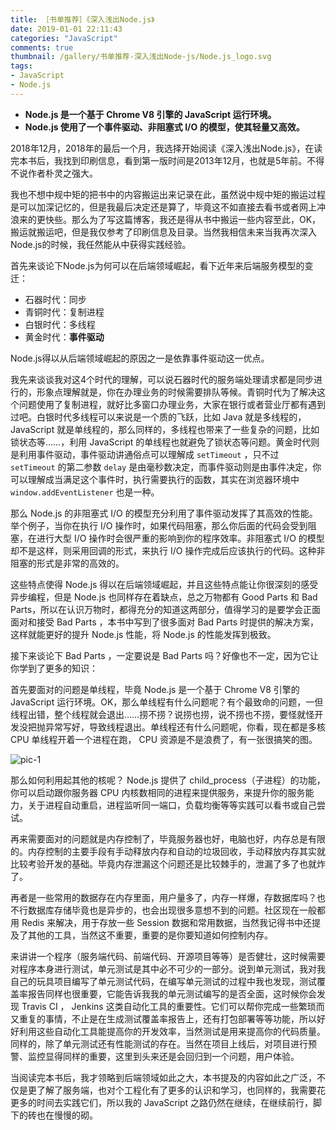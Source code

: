 ```yaml
---
title: ［书单推荐］《深入浅出Node.js》
date: 2019-01-01 22:11:43
categories: "JavaScript"
comments: true
thumbnail: /gallery/书单推荐-深入浅出Node-js/Node.js_logo.svg
tags:
- JavaScript
- Node.js
---
```


<!-- no node -->

<!-- more -->

- **Node.js 是一个基于 Chrome V8 引擎的 JavaScript 运行环境。**
- **Node.js 使用了一个事件驱动、非阻塞式 I/O 的模型，使其轻量又高效。**

2018年12月，2018年的最后一个月，我选择开始阅读《深入浅出Node.js》，在读完本书后，我找到印刷信息，看到第一版时间是2013年12月，也就是5年前。不得不说作者朴灵之强大。

我也不想中规中矩的把书中的内容搬运出来记录在此，虽然说中规中矩的搬运过程是可以加深记忆的，但是我最后决定还是算了，毕竟这不如直接去看书或者网上冲浪来的更快些。那么为了写这篇博客，我还是得从书中搬运一些内容至此，OK，搬运就搬运吧，但是我仅参考了印刷信息及目录。当然我相信未来当我再次深入Node.js的时候，我任然能从中获得实践经验。

首先来谈论下Node.js为何可以在后端领域崛起，看下近年来后端服务模型的变迁：

- 石器时代：同步
- 青铜时代：复制进程
- 白银时代：多线程
- 黄金时代：**事件驱动**

Node.js得以从后端领域崛起的原因之一是依靠事件驱动这一优点。

我先来谈谈我对这4个时代的理解，可以说石器时代的服务端处理请求都是同步进行的，形象点理解就是，你在办理业务的时候需要排队等候。青铜时代为了解决这个问题使用了复制进程，就好比多窗口办理业务，大家在银行或者营业厅都有遇到过吧。白银时代多线程可以来说是一个质的飞跃，比如 Java 就是多线程的， JavaScript 就是单线程的，那么同样的，多线程也带来了一些复杂的问题，比如锁状态等……，利用 JavaScript 的单线程也就避免了锁状态等问题。黄金时代则是利用事件驱动，事件驱动讲通俗点可以理解成 `setTimeout` ，只不过 `setTimeout` 的第二参数 `delay` 是由毫秒数决定，而事件驱动则是由事件决定，你可以理解成当满足这个事件时，执行需要执行的函数，其实在浏览器环境中 `window.addEventListener` 也是一种。

那么 Node.js 的非阻塞式 I/O 的模型充分利用了事件驱动发挥了其高效的性能。举个例子，当你在执行 I/O 操作时，如果代码阻塞，那么你后面的代码会受到阻塞，在进行大型 I/O 操作时会很严重的影响到你的程序效率。非阻塞式 I/O 的模型却不是这样，则采用回调的形式，来执行 I/O 操作完成后应该执行的代码。这种非阻塞的形式是非常的高效的。

这些特点使得 Node.js 得以在后端领域崛起，并且这些特点能让你很深刻的感受异步编程，但是 Node.js 也同样存在着缺点，总之万物都有 Good Parts 和 Bad Parts，所以在认识万物时，都得充分的知道这两部分，值得学习的是要学会正面面对和接受 Bad Parts ，本书中写到了很多面对 Bad Parts 时提供的解决方案，这样就能更好的提升 Node.js 性能，将 Node.js 的性能发挥到极致。

接下来谈论下 Bad Parts ，一定要说是 Bad Parts 吗？好像也不一定，因为它让你学到了更多的知识：

首先要面对的问题是单线程，毕竟 Node.js 是一个基于 Chrome V8 引擎的 JavaScript 运行环境。OK，那么单线程有什么问题呢？有个最致命的问题，一但线程出错，整个线程就会退出……捞不捞？说捞也捞，说不捞也不捞，要怪就怪开发没把抛异常写好，导致线程退出。单线程还有什么问题呢，你看，现在都是多核 CPU 单线程开着一个进程在跑， CPU 资源是不是浪费了，有一张很搞笑的图。

![pic-1](/gallery/书单推荐-深入浅出Node-js/pic-1.jpg)

那么如何利用起其他的核呢？ Node.js 提供了 child_process（子进程）的功能，你可以启动跟你服务器 CPU 内核数相同的进程来提供服务，来提升你的服务能力，关于进程自动重启，进程监听同一端口，负载均衡等等实践可以看书或自己尝试。

再来需要面对的问题就是内存控制了，毕竟服务器也好，电脑也好，内存总是有限的。内存控制的主要手段有手动释放内存和自动的垃圾回收，手动释放内存其实就比较考验开发的基础。毕竟内存泄漏这个问题还是比较棘手的，泄漏了多了也就炸了。

再者是一些常用的数据存在内存里面，用户量多了，内存一样爆，存数据库吗？也不行数据库存储毕竟也是异步的，也会出现很多意想不到的问题。社区现在一般都用 Redis 来解决，用于存放一些 Session 数据和常用数据，当然我记得书中还提及了其他的工具，当然这不重要，重要的是你要知道如何控制内存。

来讲讲一个程序（服务端代码、前端代码、开源项目等等）是否健壮，这时候需要对程序本身进行测试，单元测试是其中必不可少的一部分。说到单元测试，我对我自己的玩具项目编写了单元测试代码，在编写单元测试的过程中我也发现，测试覆盖率报告同样也很重要，它能告诉我我的单元测试编写的是否全面，这时候你会发现 Travis CI ， Jenkins 这类自动化工具的重要性。它们可以帮你完成一些繁琐而又重复的事情，不止是在生成测试覆盖率报告上，还有打包部署等等功能，所以好好利用这些自动化工具能提高你的开发效率，当然测试是用来提高你的代码质量。同样的，除了单元测试还有性能测试的存在。当然在项目上线后，对项目进行预警、监控显得同样的重要，这里到头来还是会回归到一个问题，用户体验。

当阅读完本书后，我才领略到后端领域如此之大，本书提及的内容如此之广泛，不仅是更了解了服务端，也对个工程化有了更多的认识和学习，也同样的，我需要花更多的时间去实践它们，所以我的 JavaScript 之路仍然在继续，在继续前行，脚下的砖也在慢慢的砌。
